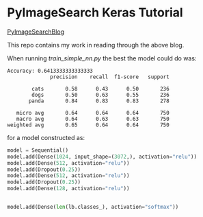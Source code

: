 
# PyImageSearch Keras Tutorial

[PyImageSearchBlog](https://www.pyimagesearch.com/2018/09/10/keras-tutorial-how-to-get-started-with-keras-deep-learning-and-python/)

This repo contains my work in reading through the above blog.


When running *train_simple_nn.py* the best the model could do was:

```text
Accuracy: 0.6413333333333333
              precision    recall  f1-score   support

        cats       0.58      0.43      0.50       236
        dogs       0.50      0.63      0.55       236
       panda       0.84      0.83      0.83       278

   micro avg       0.64      0.64      0.64       750
   macro avg       0.64      0.63      0.63       750
weighted avg       0.65      0.64      0.64       750

```

for a model constructed as:
```python
model = Sequential()
model.add(Dense(1024, input_shape=(3072,), activation="relu"))
model.add(Dense(512, activation="relu"))
model.add(Dropout(0.25))
model.add(Dense(512, activation="relu"))
model.add(Dropout(0.25))
model.add(Dense(128, activation="relu"))


model.add(Dense(len(lb.classes_), activation="softmax"))

```